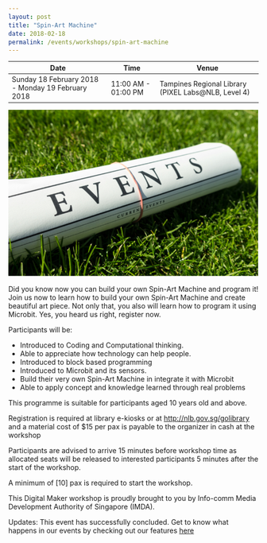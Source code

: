 ```yaml
---
layout: post
title: "Spin-Art Machine"
date: 2018-02-18
permalink: /events/workshops/spin-art-machine
---
```


| Date | Time | Venue |
|--------|---|---|
| Sunday 18 February 2018 - Monday 19 February 2018  | 11:00 AM - 01:00 PM | Tampines Regional Library (PIXEL Labs@NLB, Level 4) |

![hi](/images/events/generic-event-image.jpg)

Did you know now you can build your own Spin-Art Machine and program it! Join us now to learn how to build your own Spin-Art Machine and create beautiful art piece. Not only that, you also will learn how to program it using Microbit. Yes, you heard us right, register now.  

Participants will be:
- Introduced to Coding and Computational thinking.
- Able to appreciate how technology can help people.
- Introduced to block based programming
- Introduced to Microbit and its sensors.
- Build their very own Spin-Art Machine in integrate it with Microbit
- Able to apply concept and knowledge learned through real problems

This programme is suitable for participants aged 10 years old and above. 

Registration is required at library e-kiosks or at http://nlb.gov.sg/golibrary and a material cost of $15 per pax is payable to the organizer in cash at the workshop 

Participants are advised to arrive 15 minutes before workshop time as allocated seats will be released to interested participants 5 minutes after the start of the workshop.

 

A minimum of [10] pax is required to start the workshop.

This Digital Maker workshop is proudly brought to you by Info-comm Media Development Authority of Singapore (IMDA).

Updates: This event has successfully concluded. Get to know what happens in our events by checking out our features <a href="" target="_blank">here</a>

